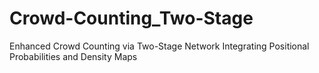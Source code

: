 # Crowd-Counting_Two-Stage
Enhanced Crowd Counting via Two-Stage Network Integrating Positional Probabilities and Density Maps
